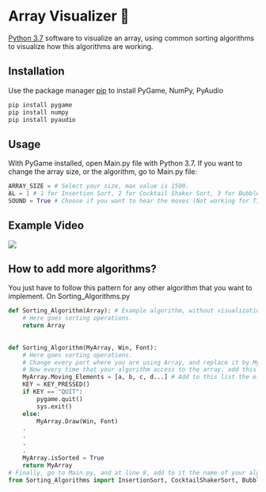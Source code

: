 # Array Visualizer 🍭
[Python 3.7](https://www.python.org/) software to visualize an array, using common sorting algorithms to visualize how this algorithms are working.
## Installation

Use the package manager [pip](https://pip.pypa.io/en/stable/) to install PyGame, NumPy, PyAudio

```bash
pip install pygame
pip install numpy
pip install pyaudio
```

## Usage
With PyGame installed, open Main.py file with Python 3.7.
If you want to change the array size, or the algorithm, go to Main.py file:
```python
ARRAY_SIZE = # Select your size, max value is 1500.
AL = 1 # 1 for Insertion Sort, 2 for Cocktail Shaker Sort, 3 for Bubble Sort and 4 for Tim Sort.
SOUND = True # Choose if you want to hear the moves (Not working for Tim Sort).
```

## Example Video
![](Video-Examples/README%20GIF.gif)

## How to add more algorithms?
You just have to follow this pattern for any other algorithm that you want to implement.
On Sorting_Algorithms.py
```python
def Sorting_Algorithm(Array): # Example algorithm, without visualization.
    # Here goes sorting operations.
    return Array
    
    
def Sorting_Algorithm(MyArray, Win, Font):
    # Here goes sorting operations.
    # Change every part where you are using Array, and replace it by MyArray.Array. (Except return).
    # Now every time that your algorithm access to the array, add this code, to visualize the changes:
    MyArray.Moving_Elements = [a, b, c, d...] # Add to this list the elements that your moving on this step.
    KEY = KEY_PRESSED()
    if KEY == "QUIT":
        pygame.quit()
        sys.exit()
    else:
        MyArray.Draw(Win, Font)
    .
    .
    .
    .
    MyArray.isSorted = True
    return MyArray
# Finally, go to Main.py, and at line 8, add to it the name of your algoritm.
from Sorting_Algorithms import InsertionSort, CocktailShakerSort, BubbleSort, TimSort, Sorting_Algorithm
```
